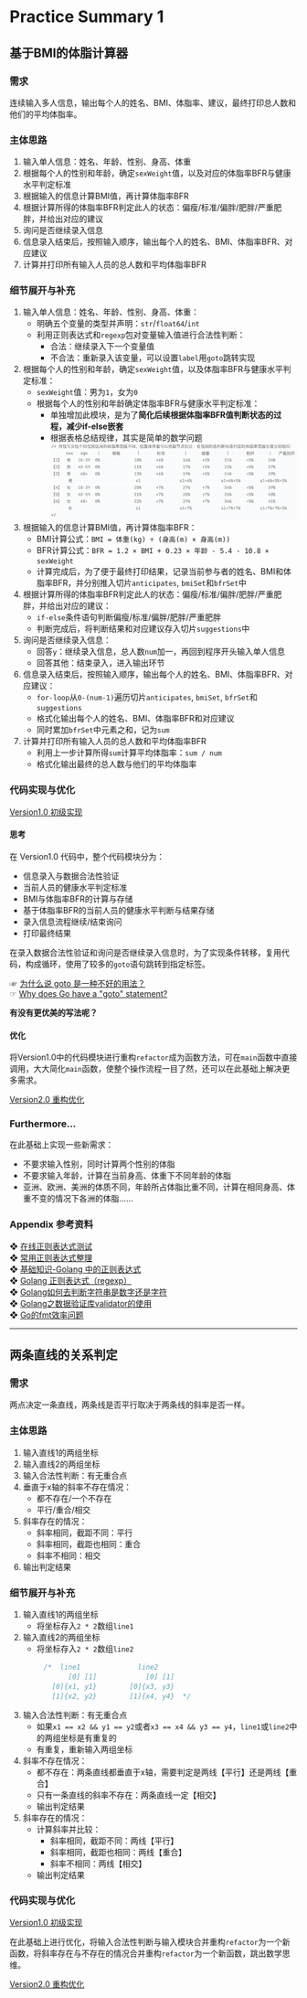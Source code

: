 # Practice Summary 1

## 基于BMI的体脂计算器
### 需求
连续输入多人信息，输出每个人的姓名、BMI、体脂率、建议，最终打印总人数和他们的平均体脂率。
### 主体思路
1. 输入单人信息：姓名、年龄、性别、身高、体重
2. 根据每个人的性别和年龄，确定`sexWeight`值，以及对应的体脂率BFR与健康水平判定标准
3. 根据输入的信息计算BMI值，再计算体脂率BFR
4. 根据计算所得的体脂率BFR判定此人的状态：偏瘦/标准/偏胖/肥胖/严重肥胖，并给出对应的建议 
5. 询问是否继续录入信息
6. 信息录入结束后，按照输入顺序，输出每个人的姓名、BMI、体脂率BFR、对应建议
7. 计算并打印所有输入人员的总人数和平均体脂率BFR
### 细节展开与补充
1. 输入单人信息：姓名、年龄、性别、身高、体重：  
   - 明确五个变量的类型并声明：`str`/`float64`/`int`  
   - 利用正则表达式和`regexp`包对变量输入值进行合法性判断：
     - 合法：继续录入下一个变量值
     - 不合法：重新录入该变量，可以设置`label`用`goto`跳转实现  
2. 根据每个人的性别和年龄，确定`sexWeight`值，以及体脂率BFR与健康水平判定标准：  
   - `sexWeight`值：男为`1`，女为`0`
   - 根据每个人的性别和年龄确定体脂率BFR与健康水平判定标准：
     - 单独增加此模块，是为了**简化后续根据体脂率BFR值判断状态的过程，减少if-else嵌套**
     - 根据表格总结规律，其实是简单的数学问题
![image](https://github.com/AdaSheng07/ready.to.go/blob/b86cbb5fbd925dee911c45aea541a8ad32767a3d/000.homework/img.png)
3. 根据输入的信息计算BMI值，再计算体脂率BFR：
   - BMI计算公式：`BMI = 体重(kg) ÷ (身高(m) × 身高(m))`
   - BFR计算公式：`BFR = 1.2 × BMI + 0.23 × 年龄 - 5.4 - 10.8 × sexWeight`
   - 计算完成后，为了便于最终打印结果，记录当前参与者的姓名、BMI和体脂率BFR，并分别推入切片`anticipates`, `bmiSet`和`bfrSet`中
4. 根据计算所得的体脂率BFR判定此人的状态：偏瘦/标准/偏胖/肥胖/严重肥胖，并给出对应的建议：
   - `if-else`条件语句判断偏瘦/标准/偏胖/肥胖/严重肥胖
   - 判断完成后，将判断结果和对应建议存入切片`suggestions`中
5. 询问是否继续录入信息：
   - 回答`y`：继续录入信息，总人数`num`加一，再回到程序开头输入单人信息
   - 回答其他：结束录入，进入输出环节
6. 信息录入结束后，按照输入顺序，输出每个人的姓名、BMI、体脂率BFR、对应建议：
   - `for-loop`从`0-(num-1)`遍历切片`anticipates`, `bmiSet`, `bfrSet`和`suggestions`
   - 格式化输出每个人的姓名、BMI、体脂率BFR和对应建议
   - 同时累加`bfrSet`中元素之和，记为`sum`
7. 计算并打印所有输入人员的总人数和平均体脂率BFR
   - 利用上一步计算所得`sum`计算平均体脂率：`sum / num`
   - 格式化输出最终的总人数与他们的平均体脂率

### 代码实现与优化
[Version1.0 初级实现](https://github.com/AdaSheng07/ready.to.go/blob/69d48f3fe29d5566806013519d09fb50a516c6db/000.homework/0001.bmiCalculator1/main.go)

#### 思考
在 Version1.0 代码中，整个代码模块分为：
- 信息录入与数据合法性验证
- 当前人员的健康水平判定标准
- BMI与体脂率BFR的计算与存储
- 基于体脂率BFR的当前人员的健康水平判断与结果存储
- 录入信息流程继续/结束询问
- 打印最终结果

在录入数据合法性验证和询问是否继续录入信息时，为了实现条件转移，复用代码，构成循环，使用了较多的`goto`语句跳转到指定标签。

☞ [为什么说 goto 是一种不好的用法？](https://www.zhihu.com/question/20259336)  
☞ [Why does Go have a "goto" statement?](https://stackoverflow.com/questions/11064981/why-does-go-have-a-goto-statement)

**有没有更优美的写法呢？**

#### 优化
将Version1.0中的代码模块进行重构`refactor`成为函数方法，可在`main`函数中直接调用，大大简化`main`函数，使整个操作流程一目了然，还可以在此基础上解决更多需求。  

[Version2.0 重构优化](https://github.com/AdaSheng07/ready.to.go/blob/d1483b82411414f66b69b75ba994f174f14490d0/000.homework/0001.bmiCalculator2/main.go)

### Furthermore...
在此基础上实现一些新需求：
- 不要求输入性别，同时计算两个性别的体脂
- 不要求输入年龄，计算在当前身高、体重下不同年龄的体脂
- 亚洲、欧洲、美洲的体质不同，年龄所占体脂比重不同，计算在相同身高、体重不变的情况下各洲的体脂......

### Appendix 参考资料
❖ ︎[在线正则表达式测试](https://tool.oschina.net/regex/)  
❖ [常用正则表达式整理](https://xie.infoq.cn/article/7bf17ad93009c4a1f3045ea26)  
❖ [基础知识-Golang 中的正则表达式](https://www.cnblogs.com/williamjie/p/9686311.html)  
❖ [Golang 正则表达式（regexp）](https://cloud.tencent.com/developer/article/1706173)  
❖ [Golang如何去判断字符串是数字还是字符](https://studygolang.com/topics/8696)  
❖ [Golang之数据验证库validator的使用](https://juejin.cn/post/6990918041395544077)  
❖ [Go的fmt效率问题](http://z-rui.github.io/post/2017/03/go-scanf/)

---
## 两条直线的关系判定

### 需求
两点决定一条直线，两条线是否平行取决于两条线的斜率是否一样。

### 主体思路

1. 输入直线1的两组坐标
2. 输入直线2的两组坐标 
3. 输入合法性判断：有无重合点 
4. 垂直于x轴的斜率不存在情况：
   - 都不存在/一个不存在
   - 平行/重合/相交 
5. 斜率存在的情况：
   - 斜率相同，截距不同：平行
   - 斜率相同，截距也相同：重合
   - 斜率不相同：相交
6. 输出判定结果

### 细节展开与补充

1. 输入直线1的两组坐标
   - 将坐标存入`2 * 2`数组`line1`
2. 输入直线2的两组坐标
   - 将坐标存入`2 * 2`数组`line2`
   ```go
        /*  line1              line2
              [0] [1]            [0] [1]
          [0]{x1, y1}        [0]{x3, y3}
          [1]{x2, y2}        [1]{x4, y4}  */
   ```
3. 输入合法性判断：有无重合点
   - 如果`x1 == x2 && y1 == y2`或者`x3 == x4 && y3 == y4`，`line1`或`line2`中的两组坐标是有重复的
   - 有重复，重新输入两组坐标
4. 斜率不存在情况：
    - 都不存在：两条直线都垂直于x轴，需要判定是两线【平行】还是两线【重合】
    - 只有一条直线的斜率不存在：两条直线一定【相交】
    - 输出判定结果
5. 斜率存在的情况：
    - 计算斜率并比较：
        - 斜率相同，截距不同：两线【平行】
        - 斜率相同，截距也相同：两线【重合】
        - 斜率不相同：两线【相交】
    - 输出判定结果

### 代码实现与优化

[Version1.0 初级实现](https://github.com/AdaSheng07/ready.to.go/blob/69d48f3fe29d5566806013519d09fb50a516c6db/000.homework/0002.parallelLines1/main.go)

在此基础上进行优化，将输入合法性判断与输入模块合并重构`refactor`为一个新函数，将斜率存在与不存在的情况合并重构`refactor`为一个新函数，跳出数学思维。

[Version2.0 重构优化]()
